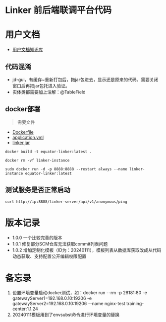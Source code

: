# Linker 前后端联调平台代码

# 用户文档

- [用户文档知识库](https://m1lifwiv5r.feishu.cn/wiki/G96mwEUH0ig1pfkxEfrcGFBbnZf?from=from_copylink)

## 代码混淆

- jd-gui，有缓存~重新打包后，拖jar包进去，显示还是原来的代码。需要关闭窗口后再把jar包托进入验证。
- 实体类都需要加上注解：@TableField

## docker部署

> 需要文件

- [Dockerfile](config_sample/Dockerfile)
- [application.yml](config_sample/application.yml)
- [linker.jar](target%2Flinker.jar)

```shell
docker build -t equator-linker:latest .

docker rm -vf linker-instance

sudo docker run -d -p 8888:8888 --restart always --name linker-instance equator-linker:latest
```

## 测试服务是否正常启动

```shell
curl http://ip:8888/linker-server/api/v1/anonymous/ping
```

# 版本记录

- 1.0.0 一个比较完善的版本
- 1.0.1 修复部分SCM仓库无法获取commit列表问题
- 1.0.2 增加定制化模板（ID为：20240111），模板列表从数据库获取改成从代码动态获取、支持配置公开编辑权限配置

# 备忘录

1. 设置环境变量启动docker测试，如：docker run --rm -p 28181:80 -e gatewayServer1=192.168.0.10:19206 -e
   gatewayServer2=192.168.0.10:19206 --name nginx-test training-center:1.1.24
2. 20240111模板用到了envsubst命令进行环境变量的替换